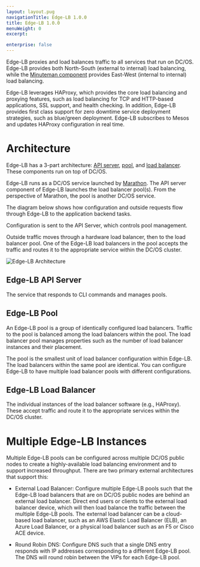 ```yaml
---
layout: layout.pug
navigationTitle: Edge-LB 1.0.0
title: Edge-LB 1.0.0
menuWeight: 0
excerpt:

enterprise: false
---
```


Edge-LB proxies and load balances traffic to all services that run on DC/OS. Edge-LB provides both North-South (external to internal) load balancing, while the [Minuteman component](/1.10/overview/architecture/components/#minuteman) provides East-West (internal to internal) load balancing.

Edge-LB leverages HAProxy, which provides the core load balancing and proxying features, such as load balancing for TCP and HTTP-based applications, SSL support, and health checking. In addition, Edge-LB provides first class support for zero downtime service deployment strategies, such as blue/green deployment. Edge-LB subscribes to Mesos and updates HAProxy configuration in real time.

# Architecture

Edge-LB has a 3-part architecture: [API server](#edge-lb-api-server), [pool](#edge-lb-pool), and [load balancer](#edge-lb-load-balancer). These components run on top of DC/OS.

Edge-LB runs as a DC/OS service launched by [Marathon](/1.10/deploying-services/). The API server component of Edge-LB launches the load balancer pool(s). From the perspective of Marathon, the pool is another DC/OS service.

The diagram below shows how configuration and outside requests flow through Edge-LB to the application backend tasks.

Configuration is sent to the API Server, which controls pool management.

Outside traffic moves through a hardware load balancer, then to the load balancer pool. One of the Edge-LB load balancers in the pool accepts the traffic and routes it to the appropriate service within the DC/OS cluster.

![Edge-LB Architecture](/services/edge-lb/1.0.0/img/edge-lb-flow.png)

## <a name="edge-lb-api-server"></a>Edge-LB API Server

The service that responds to CLI commands and manages pools.

## <a name="edge-lb-pool"></a>Edge-LB Pool

An Edge-LB pool is a group of identically configured load balancers. Traffic to the pool is balanced among the load balancers within the pool. The load balancer pool manages properties such as the number of load balancer instances and their placement.

The pool is the smallest unit of load balancer configuration within Edge-LB. The load balancers within the same pool are identical. You can configure Edge-LB to have multiple load balancer pools with different configurations.


## <a name="edge-lb-load-balancer"></a>Edge-LB Load Balancer

The individual instances of the load balancer software (e.g., HAProxy). These accept traffic and route it to the appropriate services within the DC/OS cluster.

# Multiple Edge-LB Instances

Multiple Edge-LB pools can be configured across multiple DC/OS public nodes to create a highly-available load balancing environment and to support increased throughput. There are two primary external architectures that support this:

- External Load Balancer: Configure multiple Edge-LB pools such that the Edge-LB load balancers that are on DC/OS public nodes are behind an external load balancer. Direct end users or clients to the external load balancer device, which will then load balance the traffic between the multiple Edge-LB pools. The external load balancer can be a cloud-based load balancer, such as an AWS Elastic Load Balancer (ELB), an Azure Load Balancer, or a physical load balancer such as an F5 or Cisco ACE device.


- Round Robin DNS: Configure DNS such that a single DNS entry responds with IP addresses corresponding to a different Edge-LB pool. The DNS will round robin between the VIPs for each Edge-LB pool.
